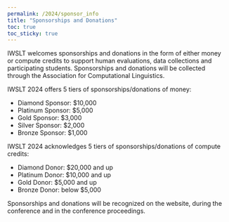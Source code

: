 ```yaml
---
permalink: /2024/sponsor_info
title: "Sponsorships and Donations"
toc: true
toc_sticky: true
---
```


IWSLT welcomes sponsorships and donations in the form of either money or compute credits to support human evaluations, data collections and participating students. 
Sponsorships and donations will be collected through the Association for Computational Linguistics.

IWSLT 2024 offers 5 tiers of sponsorships/donations of money: 

- Diamond Sponsor: $10,000 
- Platinum Sponsor: $5,000 
- Gold Sponsor:     $3,000 
- Silver Sponsor:   $2,000 
- Bronze Sponsor:   $1,000  

IWSLT 2024 acknowledges 5 tiers of sponsorships/donations of compute credits: 

- Diamond Donor:  $20,000 and up 
- Platinum Donor: $10,000 and up
- Gold Donor:     $5,000 and up
- Bronze Donor:   below $5,000 

Sponsorships and donations will be recognized on the website, during the conference and in the conference proceedings. 


